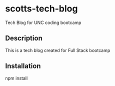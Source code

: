 # scotts-tech-blog
Tech Blog for UNC coding bootcamp

## Description
This is a tech blog created for Full Stack bootcamp

## Installation
 npm install
